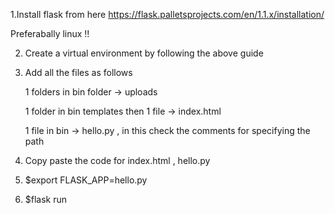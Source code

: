 1.Install flask from here 
https://flask.palletsprojects.com/en/1.1.x/installation/

Preferabally linux !!

2. Create a virtual environment by following the above guide 

3. Add all the files as follows
  
    1 folders in bin folder -> uploads
    
    1 folder in bin templates then 1 file -> index.html
    
    1 file in bin -> hello.py , in this check the comments for specifying the path
        
 4. Copy paste the code for index.html , hello.py
 5. $export FLASK_APP=hello.py
 6. $flask run
